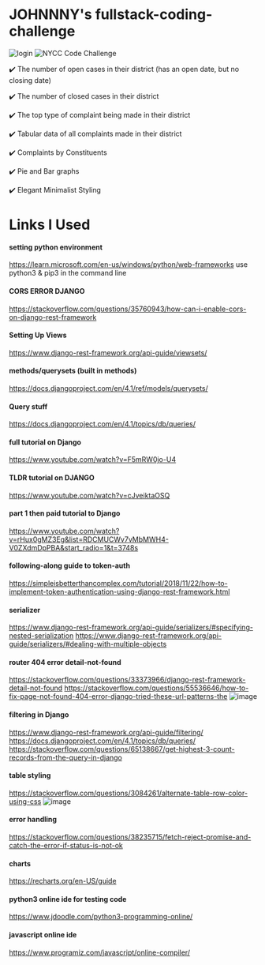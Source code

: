 # JOHNNNY's fullstack-coding-challenge



![login](https://user-images.githubusercontent.com/90629466/218417096-a7801834-4e6a-4e7d-b512-c8214a900913.PNG)
![NYCC Code Challenge](https://user-images.githubusercontent.com/90629466/218417120-1fbd53b2-aa44-4dff-b63b-519c1dff0338.gif)

✔️ The number of open cases in their district (has an open date, but no closing date)

✔️ The number of closed cases in their district

✔️ The top type of complaint being made in their district

✔️ Tabular data of all complaints made in their district

✔️ Complaints by Constituents

✔️ Pie and Bar graphs 

✔️ Elegant Minimalist Styling

# Links I Used
#### setting python environment
https://learn.microsoft.com/en-us/windows/python/web-frameworks
use python3 & pip3 in the command line
#### CORS ERROR DJANGO
https://stackoverflow.com/questions/35760943/how-can-i-enable-cors-on-django-rest-framework

#### Setting Up Views
https://www.django-rest-framework.org/api-guide/viewsets/

 #### methods/querysets (built in methods)
https://docs.djangoproject.com/en/4.1/ref/models/querysets/

#### Query stuff
https://docs.djangoproject.com/en/4.1/topics/db/queries/

#### full tutorial on Django
https://www.youtube.com/watch?v=F5mRW0jo-U4

#### TLDR tutorial on DJANGO
https://www.youtube.com/watch?v=cJveiktaOSQ

#### part 1 then paid tutorial to Django
https://www.youtube.com/watch?v=rHux0gMZ3Eg&list=RDCMUCWv7vMbMWH4-V0ZXdmDpPBA&start_radio=1&t=3748s

#### following-along guide to token-auth
https://simpleisbetterthancomplex.com/tutorial/2018/11/22/how-to-implement-token-authentication-using-django-rest-framework.html

#### serializer
https://www.django-rest-framework.org/api-guide/serializers/#specifying-nested-serialization
https://www.django-rest-framework.org/api-guide/serializers/#dealing-with-multiple-objects

#### router 404 error detail-not-found
https://stackoverflow.com/questions/33373966/django-rest-framework-detail-not-found
https://stackoverflow.com/questions/55536646/how-to-fix-page-not-found-404-error-django-tried-these-url-patterns-the
![image](https://user-images.githubusercontent.com/90629466/218418820-d4b0e32b-f55b-4353-9da0-eca3b646aecc.png)

#### filtering in Django
https://www.django-rest-framework.org/api-guide/filtering/
https://docs.djangoproject.com/en/4.1/topics/db/queries/
https://stackoverflow.com/questions/65138667/get-highest-3-count-records-from-the-query-in-django

#### table styling
https://stackoverflow.com/questions/3084261/alternate-table-row-color-using-css
![image](https://user-images.githubusercontent.com/90629466/218421241-09cc1441-1b88-4017-8844-78b99a9676b7.png)

#### error handling
https://stackoverflow.com/questions/38235715/fetch-reject-promise-and-catch-the-error-if-status-is-not-ok

#### charts
https://recharts.org/en-US/guide

#### python3 online ide for testing code
https://www.jdoodle.com/python3-programming-online/

#### javascript online ide
https://www.programiz.com/javascript/online-compiler/
